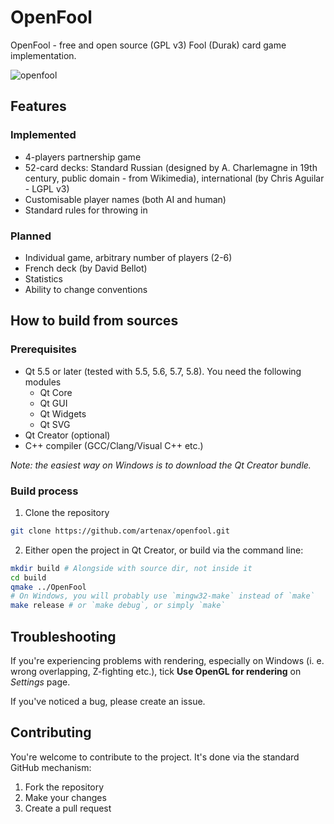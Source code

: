 # OpenFool

OpenFool - free and open source (GPL v3) Fool (Durak) card game implementation.

![openfool](https://user-images.githubusercontent.com/107228652/213781379-0fa95191-1a34-4870-826c-d3662714dca8.png)

## Features
### Implemented
- 4-players partnership game
- 52-card decks: Standard Russian (designed by A. Charlemagne in 19th century, public domain - from Wikimedia),
    international (by Chris Aguilar - LGPL v3)
- Customisable player names (both AI and human)
- Standard rules for throwing in

### Planned
- Individual game, arbitrary number of players (2-6)
- French deck (by David Bellot)
- Statistics
- Ability to change conventions

## How to build from sources
### Prerequisites
- Qt 5.5 or later (tested with 5.5, 5.6, 5.7, 5.8). You need the following modules
    - Qt Core
    - Qt GUI
    - Qt Widgets
    - Qt SVG
- Qt Creator (optional)
- C++ compiler (GCC/Clang/Visual C++ etc.)

*Note: the easiest way on Windows is to download the Qt Creator bundle.*

### Build process
1. Clone the repository

```bash
git clone https://github.com/artenax/openfool.git
```

2. Either open the project in Qt Creator, or build via the command line:

```bash
mkdir build # Alongside with source dir, not inside it
cd build
qmake ../OpenFool
# On Windows, you will probably use `mingw32-make` instead of `make`
make release # or `make debug`, or simply `make`
```

## Troubleshooting
If you're experiencing problems with rendering, especially on Windows
(i. e. wrong overlapping, Z-fighting etc.), tick
**Use OpenGL for rendering** on *Settings* page.

If you've noticed a bug, please create an issue.

## Contributing
You're welcome to contribute to the project. It's done via the standard
GitHub mechanism:
1. Fork the repository
2. Make your changes
3. Create a pull request
